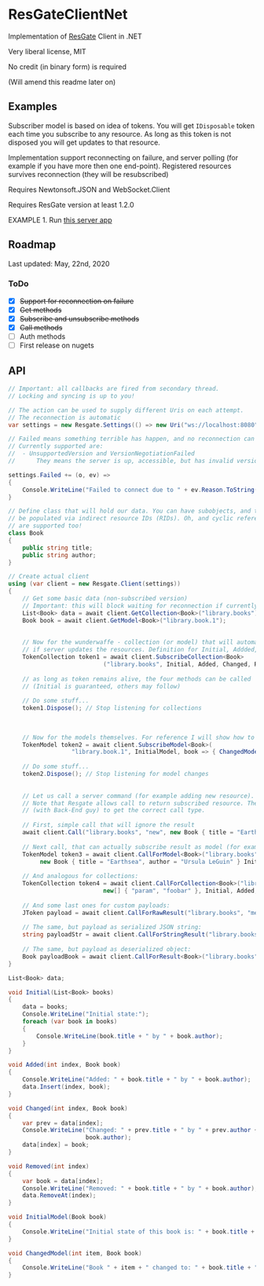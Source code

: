 # ResGateClientNet

Implementation of [ResGate](https://resgate.io) Client in .NET

Very liberal license, MIT

No credit (in binary form) is required

(Will amend this readme later on)

## Examples

Subscriber model is based on idea of tokens. You will get `IDisposable` token
each time you subscribe to any resource. As long as this token is not disposed
you will get updates to that resource.

Implementation support reconnecting on failure, and server polling (for example if you have more
then one end-point). Registered resources survives reconnection (they will be resubscribed)

Requires Newtonsoft.JSON and WebSocket.Client

Requires ResGate version at least 1.2.0

EXAMPLE 1.
Run [this server app](https://github.com/resgateio/resgate/tree/master/examples/book-collection)

## Roadmap

Last updated: May, 22nd, 2020

### ToDo

 - [x] ~~Support for reconnection on failure~~
 - [x] ~~Get methods~~
 - [x] ~~Subscribe and unsubscribe methods~~
 - [x] ~~Call methods~~
 - [ ] Auth methods
 - [ ] First release on nugets

## API

```csharp
// Important: all callbacks are fired from secondary thread.
// Locking and syncing is up to you!

// The action can be used to supply different Uris on each attempt.
// The reconnection is automatic
var settings = new Resgate.Settings(() => new Uri("ws://localhost:8080"));

// Failed means something terrible has happen, and no reconnection can fix that.
// Currently supported are:
//  - UnsupportedVersion and VersionNegotiationFailed
//      They means the server is up, accessible, but has invalid version.

settings.Failed += (o, ev) =>
{
    Console.WriteLine("Failed to connect due to " + ev.Reason.ToString());
}

// Define class that will hold our data. You can have subobjects, and they will
// be populated via indirect resource IDs (RIDs). Oh, and cyclic references
// are supported too!
class Book
{
    public string title;
    public string author;
}

// Create actual client
using (var client = new Resgate.Client(settings))
{
    // Get some basic data (non-subscribed version)
    // Important: this will block waiting for reconnection if currently disconnected
    List<Book> data = await client.GetCollection<Book>("library.books");
    Book book = await client.GetModel<Book>("library.book.1");
    
    
    // Now for the wunderwaffe - collection (or model) that will automatically update
    // if server updates the resources. Definition for Initial, Addded, Changed, Removed below
    TokenCollection token1 = await client.SubscribeCollection<Book>
                           ("library.books", Initial, Added, Changed, Removed)
    
    // as long as token remains alive, the four methods can be called
    // (Initial is guaranteed, others may follow)
    
    // Do some stuff...
    token1.Dispose(); // Stop listening for collections
    
    
    
    // Now for the models themselves. For reference I will show how to pass custom args:
    TokenModel token2 = await client.SubscribeModel<Book>(
                  "library.book.1", InitialModel, book => { ChangedModel(1, book); });
    
    // Do some stuff...
    token2.Dispose(); // Stop listening for model changes
    
    
    // Let us call a server command (for example adding new resource).
    // Note that Resgate allows call to return subscribed resource. Therefore strong care must be taken
    // (with Back-End guy) to get the correct call type.
    
    // First, simple call that will ignore the result
    await client.Call("library.books", "new", new Book { title = "Earthsea", author = "Ursula LeGuin" });
    
    // Next call, that can actually subscribe result as model (for example you expect it will return created object)
    TokenModel token3 = await client.CallForModel<Book>("library.books", "add",
         new Book { title = "Earthsea", author = "Ursula LeGuin" } InitialModel, book => { ChangedModel(1, book); });
        
    // And analogous for collections:
    TokenCollection token4 = await client.CallForCollection<Book>("library.books", "get_some",
                           new[] { "param", "foobar" }, Initial, Added, Changed, Removed);
                            
    // And some last ones for custom payloads:
    JToken payload = await client.CallForRawResult("library.books", "method", new[] { "Sample" } );
    
    // The same, but payload as serialized JSON string:
    string payloadStr = await client.CallForStringResult("library.books", "method", new[] { "Sample" } );
    
    // The same, but payload as deserialized object:
    Book payloadBook = await client.CallForResult<Book>("library.books", "method", new[] { "Sample" } );
}

List<Book> data;

void Initial(List<Book> books)
{
    data = books;
    Console.WriteLine("Initial state:");
    foreach (var book in books)
    {
        Console.WriteLine(book.title + " by " + book.author);
    }
}

void Added(int index, Book book)
{
    Console.WriteLine("Added: " + book.title + " by " + book.author);
    data.Insert(index, book);
}

void Changed(int index, Book book)
{
    var prev = data[index];
    Console.WriteLine("Changed: " + prev.title + " by " + prev.author + " into " + book.title + " by " +
                      book.author);
    data[index] = book;
}

void Removed(int index)
{
    var book = data[index];
    Console.WriteLine("Removed: " + book.title + " by " + book.author);
    data.RemoveAt(index);
}

void InitialModel(Book book)
{
    Console.WriteLine("Initial state of this book is: " + book.title + " by " + book.author);
}

void ChangedModel(int item, Book book)
{
    Console.WriteLine("Book " + item + " changed to: " + book.title + " by " + book.author);
}
```
